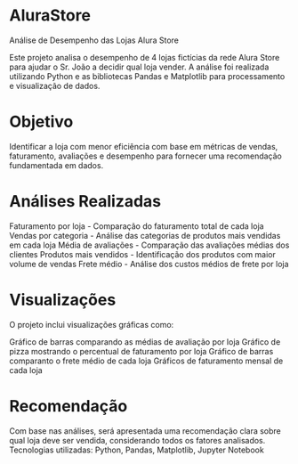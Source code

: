 # AluraStore
Análise de Desempenho das Lojas Alura Store

Este projeto analisa o desempenho de 4 lojas fictícias da rede Alura Store para ajudar o Sr. João a decidir qual loja vender. A análise foi realizada utilizando Python e as bibliotecas Pandas e Matplotlib para processamento e visualização de dados.

# Objetivo
Identificar a loja com menor eficiência com base em métricas de vendas, faturamento, avaliações e desempenho para fornecer uma recomendação fundamentada em dados.

# Análises Realizadas
Faturamento por loja - Comparação do faturamento total de cada loja
Vendas por categoria - Análise das categorias de produtos mais vendidas em cada loja
Média de avaliações - Comparação das avaliações médias dos clientes
Produtos mais vendidos - Identificação dos produtos com maior volume de vendas
Frete médio - Análise dos custos médios de frete por loja

# Visualizações
O projeto inclui visualizações gráficas como:

Gráfico de barras comparando as médias de avaliação por loja
Gráfico de pizza mostrando o percentual de faturamento por loja
Gráfico de barras comparanto o frete médio de cada loja
Gráficos de faturamento mensal de cada loja

# Recomendação
Com base nas análises, será apresentada uma recomendação clara sobre qual loja deve ser vendida, considerando todos os fatores analisados.
Tecnologias utilizadas: Python, Pandas, Matplotlib, Jupyter Notebook
